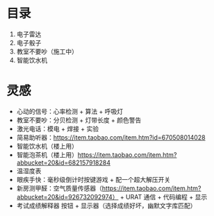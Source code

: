 # 目录

1. 电子雷达
2. 电子骰子
3. 教室不要吵（施工中）
4. 智能饮水机

# 灵感
- 心动的信号：心率检测 + 算法 + 呼吸灯
- 教室不要吵：分贝检测 + 灯带长度 + 颜色警告 
- 激光电话：模电 + 焊接 + 实验
- 简易助听器：https://item.taobao.com/item.htm?id=670508014028
- 智能饮水机（楼上用）
- 智能泡茶机（楼上用）https://item.taobao.com/item.htm?abbucket=20&id=682157918284
- 温湿度表
- 眼疾手快：毫秒级倒计时按键游戏 + 配一个超大解压开关
- 新房测甲醛：空气质量传感器（https://item.taobao.com/item.htm?abbucket=20&id=926732092974） + URAT 通信 + 代码编程 + 显示
- 考试成绩解释器 按钮 + 显示器（选择成绩好坏，幽默文字库匹配）